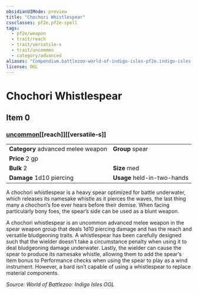 ```yaml
---
obsidianUIMode: preview
title: "Chochori Whistlespear"
cssclasses: pf2e,pf2e-spell
tags:
  - pf2e/weapon
  - trait/reach
  - trait/versatile-s
  - trait/uncommon
  - category/advanced
aliases: "Compendium.battlezoo-world-of-indigo-isles-pf2e.indigo-isles-equipment.Item.GTPvTwSbdnCAa5HM"
license: OGL
---
```

# Chochori Whistlespear
## Item 0
### [uncommon](uncommon "Uncommon Rarity Trait")[[reach]][[versatile-s]]

|  |  |
| -- | -- |
| **Category** advanced melee weapon | **Group** spear |
| **Price** 2 gp |  |
| **Bulk** 2 | **Size** med |
| **Damage** 1d10 piercing  | **Usage** held-in-two-hands |



A chochori whistlespear is a heavy spear optimized for battle underwater, which releases its namesake whistle as it pierces the waves, the last thing many a chochori’s foe ever hears before their demise. When facing particularly bony foes, the spear’s side can be used as a blunt weapon.

A chochori whistlespear is an uncommon advanced melee weapon in the spear weapon group that deals 1d10 piercing damage and has the reach and versatile bludgeoning traits. A whistlespear has been carefully designed such that the wielder doesn’t take a circumstance penalty when using it to deal bludgeoning damage underwater. Lastly, the wielder can cause the spear to produce its namesake whistle, allowing them to add the spear’s item bonus to Performance checks when using the spear to play as a wind instrument. However, a bard isn’t capable of using a whistlespear to replace material components.

*Source: World of Battlezoo: Indigo Isles*
*OGL*